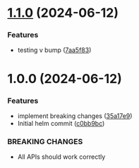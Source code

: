 # [1.1.0](https://github.com/Raj-Adarsh/test/compare/v1.0.0...v1.1.0) (2024-06-12)


### Features

* testing v bump ([7aa5f83](https://github.com/Raj-Adarsh/test/commit/7aa5f834ab96ab11279bf4815c7101b153ce0fcf))

# 1.0.0 (2024-06-12)


### Features

* implement breaking changes ([35a17e9](https://github.com/Raj-Adarsh/test/commit/35a17e90daa69ecd211c5022ad9b2a32a6354eb1))
* Initial helm commit ([c0bb9bc](https://github.com/Raj-Adarsh/test/commit/c0bb9bcc37c72e9f36379251bcf7b4cb9eb3e356))


### BREAKING CHANGES

* All APIs should work correctly

